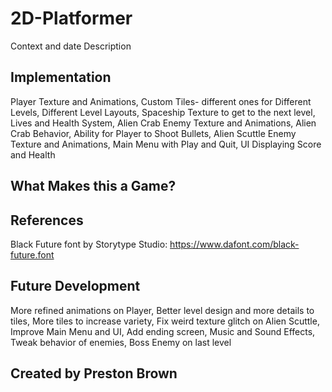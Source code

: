# 2D-Platformer
Context and date
Description

## Implementation
Player Texture and Animations,
Custom Tiles- different ones for Different Levels,
Different Level Layouts,
Spaceship Texture to get to the next level,
Lives and Health System,
Alien Crab Enemy Texture and Animations,
Alien Crab Behavior,
Ability for Player to Shoot Bullets,
Alien Scuttle Enemy Texture and Animations,
Main Menu with Play and Quit,
UI Displaying Score and Health

## What Makes this a Game?

## References
Black Future font by Storytype Studio: https://www.dafont.com/black-future.font

## Future Development
More refined animations on Player,
Better level design and more details to tiles,
More tiles to increase variety,
Fix weird texture glitch on Alien Scuttle,
Improve Main Menu and UI,
Add ending screen,
Music and Sound Effects,
Tweak behavior of enemies,
Boss Enemy on last level

## Created by Preston Brown
